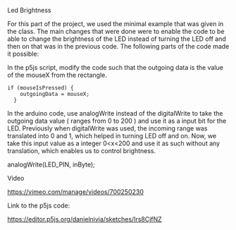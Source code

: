 Led Brightness

For this part of the project, we used the minimal example that was given in the class. The main changes that were done were to enable the code to be able to change the brightness of the LED instead of turning the LED off and then on that was in the previous code. The following parts of the code made it possible:

In the p5js script, modify the code such that the outgoing data is the value of the mouseX from the rectangle.

```
if (mouseIsPressed) {
    outgoingData = mouseX;
  }
```

In the arduino code, use analogWrite instead of the digitalWrite to take the outgoing data value ( ranges from 0 to 200 ) and use it as a input bit for the LED. Previously when digitalWrite was used, the incoming range was translated into 0 and 1, which helped in turning LED off and on. Now, we take this input value as a integer 0<x<200 and use it as such without any translation, which enables us to control brightness.

analogWrite(LED_PIN, inByte);

Video

https://vimeo.com/manage/videos/700250230


Link to the p5js code:

https://editor.p5js.org/danielnivia/sketches/Irs8CjfNZ

